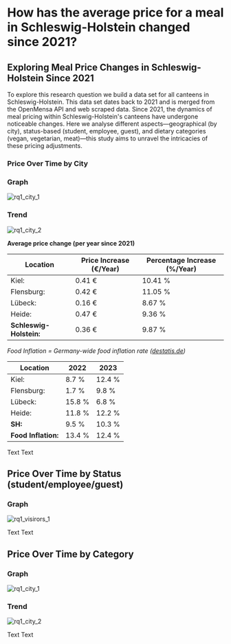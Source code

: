 # How has the average price for a meal in Schleswig-Holstein changed since 2021? 

## Exploring Meal Price Changes in Schleswig-Holstein Since 2021

To explore this research question we build a data set for all canteens in Schleswig-Holstein. This data set dates back to 2021 and is merged from the OpenMensa API and web scraped data. Since 2021, the dynamics of meal pricing within Schleswig-Holstein's canteens have undergone noticeable changes. Here we analyse different aspects—geographical (by city), status-based (student, employee, guest), and dietary categories (vegan, vegetarian, meat)—this study aims to unravel the intricacies of these pricing adjustments.

### Price Over Time by City

### Graph
![rq1_city_1](https://github.com/jonasweinschuetz/data_science_projekt/assets/59099913/1bc7cb1d-f8db-49bc-9240-cc0e7d682dc6)

### Trend
![rq1_city_2](https://github.com/jonasweinschuetz/data_science_projekt/assets/59099913/adbc7d75-cb3f-4c90-9511-ab8e65464fbc)

**Average price change (per year since 2021)**

| Location             | Price Increase (€/Year) | Percentage Increase (\%/Year) |
|----------------------|-------------------------|-------------------------------|
| Kiel:                | 0.41 €                  | 10.41 \%                      |
| Flensburg:           | 0.42 €                  | 11.05 \%                      |
| Lübeck:              | 0.16 €                  | 8.67 \%                       |
| Heide:               | 0.47 €                  | 9.36 \%                       |
| **Schleswig-Holstein:** | 0.36 €              | 9.87 \%                       |

_Food Inflation = Germany-wide food inflation rate ([destatis.de](https://destatis.de))_


| Location          | 2022   | 2023  |
|-------------------|-------|-------|
| Kiel:             | 8.7 %  | 12.4 % |
| Flensburg:        | 1.7 %  | 9.8 %  |
| Lübeck:           | 15.8 % | 6.8 %  |
| Heide:            | 11.8 % | 12.2 % |
| **SH:**           | 9.5 %  | 10.3 % |
| **Food Inflation:** | 13.4 % | 12.4 % |


Text Text

## Price Over Time by Status (student/employee/guest)
### Graph
![rq1_visirors_1](https://github.com/jonasweinschuetz/data_science_projekt/assets/59099913/ff53bbbf-0f61-470a-8e90-d4f04b52bd34)

Text Text

## Price Over Time by Category

### Graph
![rq1_city_1](https://github.com/jonasweinschuetz/data_science_projekt/assets/59099913/4fe56428-6914-4304-b9b0-07c36e5caaf5)

### Trend
![rq1_city_2](https://github.com/jonasweinschuetz/data_science_projekt/assets/59099913/ff1086e8-9d51-40e3-b2bd-1a0cce1f9707)

Text Text
